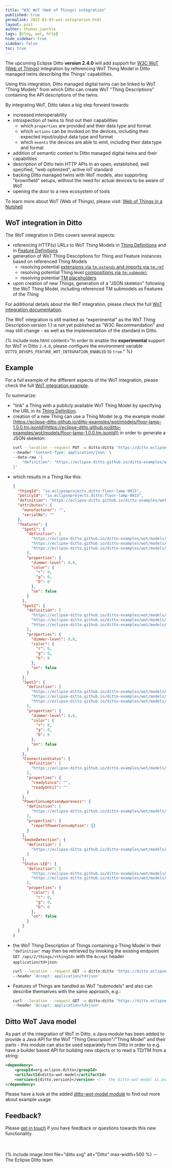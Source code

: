 ```yaml
---
title: "W3C WoT (Web of Things) integration"
published: true
permalink: 2022-03-03-wot-integration.html
layout: post
author: thomas_jaeckle
tags: [blog, wot, http]
hide_sidebar: true
sidebar: false
toc: true
---
```


The upcoming Eclipse Ditto **version 2.4.0** will add support for [W3C WoT (Web of Things)](https://www.w3.org/WoT/) 
integration by referencing WoT Thing Model in Ditto managed twins describing the Things' capabilities.

Using this integration, Ditto managed digital twins can be linked to WoT "Thing Models" from which Ditto can create 
WoT "Thing Descriptions" containing the API descriptions of the twins.

By integrating WoT, Ditto takes a big step forward towards:
* increased interoperability
* introspection of twins to find out their capabilities 
    * which `properties` are provided and their data type and format
    * which `actions` can be invoked on the devices, including their expected input/output data type and format 
    * which `events` the devices are able to emit, including their data type and format
* addition of semantic context to Ditto managed digital twins and their capabilities
* description of Ditto twin HTTP APIs in an open, established, well specified, "web optimized", active IoT standard
* backing Ditto managed twins with WoT models, also supporting "brownfield" setups, without the need for actual devices to be aware of WoT
* opening the door to a new ecosystem of tools

To learn more about WoT (Web of Things), please visit: [Web of Things in a Nutshell](https://www.w3.org/WoT/documentation/)


## WoT integration in Ditto

The WoT integration in Ditto covers several aspects:
* referencing HTTP(s) URLs to WoT Thing Models in [Thing Definitions](basic-thing.html#definition) and in [Feature Definitions](basic-feature.html#feature-definition)
* generation of WoT Thing Descriptions for Thing and Feature instances based on referenced Thing Models
    * resolving potential [extensions via `tm:extends` and imports via `tm:ref`](https://www.w3.org/TR/2022/WD-wot-thing-description11-20220311/#thing-model-extension-import)
    * resolving potential Thing level [compositions via `tm:submodel`](https://www.w3.org/TR/2022/WD-wot-thing-description11-20220311/#thing-model-composition)
    * resolving potential [TM placeholders](https://www.w3.org/TR/2022/WD-wot-thing-description11-20220311/#thing-model-td-placeholder)
* upon creation of new Things, generation of a "JSON skeleton" following the WoT Thing Model, including referenced 
  TM submodels as Features of the Thing

For additional details about the WoT integration, please check the full 
[WoT integration documentation](basic-wot-integration.html).

The WoT integration is still marked as "experimental" as the WoT Thing Description version 1.1 is not yet published as
"W3C Recommendation" and may still change - as well as the implementation of the standard in Ditto.

{% include note.html content="In order to enable the **experimental** support for WoT in Ditto `2.4.0`, please
      configure the environment variable `DITTO_DEVOPS_FEATURE_WOT_INTEGRATION_ENABLED` to `true`." %}

## Example 

For a full example of the different aspects of the WoT integration, please check the full 
[WoT integration example](basic-wot-integration-example.html).

To summarize:
* "link" a Thing with a publicly available WoT Thing Model by specifying the URL in its [Thing Definition](basic-thing.html#definition).
* creation of a new Thing can use a Thing Model (e.g. the example model [https://eclipse-ditto.github.io/ditto-examples/wot/models/floor-lamp-1.0.0.tm.jsonld](https://eclipse-ditto.github.io/ditto-examples/wot/models/floor-lamp-1.0.0.tm.jsonld)) in order to generate a JSON skeleton:
    ```bash
    curl --location --request PUT -u ditto:ditto 'https://ditto.eclipseprojects.io/api/2/things/io.eclipseprojects.ditto:floor-lamp-0815' \
    --header 'Content-Type: application/json' \
    --data-raw '{
        "definition": "https://eclipse-ditto.github.io/ditto-examples/wot/models/floor-lamp-1.0.0.tm.jsonld"
    }'
    ```
* which results in a Thing like this:
  ```json
  {
    "thingId": "io.eclipseprojects.ditto:floor-lamp-0815",
    "policyId": "io.eclipseprojects.ditto:floor-lamp-0815",
    "definition": "https://eclipse-ditto.github.io/ditto-examples/wot/models/floor-lamp-1.0.0.tm.jsonld",
    "attributes": {
      "manufacturer": "",
      "serialNo": ""
    },
    "features": {
      "Spot1": {
        "definition": [
          "https://eclipse-ditto.github.io/ditto-examples/wot/models/dimmable-colored-lamp-1.0.0.tm.jsonld",
          "https://eclipse-ditto.github.io/ditto-examples/wot/models/colored-lamp-1.0.0.tm.jsonld",
          "https://eclipse-ditto.github.io/ditto-examples/wot/models/switchable-1.0.0.tm.jsonld"
        ],
        "properties": {
          "dimmer-level": 0.0,
          "color": {
            "r": 0,
            "g": 0,
            "b": 0
          },
          "on": false
        }
      },
      "Spot2": {
        "definition": [
          "https://eclipse-ditto.github.io/ditto-examples/wot/models/dimmable-colored-lamp-1.0.0.tm.jsonld",
          "https://eclipse-ditto.github.io/ditto-examples/wot/models/colored-lamp-1.0.0.tm.jsonld",
          "https://eclipse-ditto.github.io/ditto-examples/wot/models/switchable-1.0.0.tm.jsonld"
        ],
        "properties": {
          "dimmer-level": 0.0,
          "color": {
            "r": 0,
            "g": 0,
            "b": 0
          },
          "on": false
        }
      },
      "Spot3": {
        "definition": [
          "https://eclipse-ditto.github.io/ditto-examples/wot/models/dimmable-colored-lamp-1.0.0.tm.jsonld",
          "https://eclipse-ditto.github.io/ditto-examples/wot/models/colored-lamp-1.0.0.tm.jsonld",
          "https://eclipse-ditto.github.io/ditto-examples/wot/models/switchable-1.0.0.tm.jsonld"
        ],
        "properties": {
          "dimmer-level": 0.0,
          "color": {
            "r": 0,
            "g": 0,
            "b": 0
          },
          "on": false
        }
      },
      "ConnectionStatus": {
        "definition": [
          "https://eclipse-ditto.github.io/ditto-examples/wot/models/connection-status-1.0.0.tm.jsonld"
        ],
        "properties": {
          "readySince": "",
          "readyUntil": ""
        }
      },
      "PowerConsumptionAwareness": {
        "definition": [
          "https://eclipse-ditto.github.io/ditto-examples/wot/models/power-consumption-aware-1.0.0.tm.jsonld"
        ],
        "properties": {
          "reportPowerConsumption": {}
        }
      },
      "SmokeDetection": {
        "definition": [
          "https://eclipse-ditto.github.io/ditto-examples/wot/models/smoke-detector-1.0.0.tm.jsonld"
        ]
      },
      "Status-LED": {
        "definition": [
          "https://eclipse-ditto.github.io/ditto-examples/wot/models/colored-lamp-1.0.0.tm.jsonld",
          "https://eclipse-ditto.github.io/ditto-examples/wot/models/switchable-1.0.0.tm.jsonld"
        ],
        "properties": {
          "color": {
            "r": 0,
            "g": 0,
            "b": 0
          },
          "on": false
        }
      }
    }
  }
  ```
* the WoT Thing Description of Things containing a Thing Model in their `"definition"` may then be retrieved by invoking 
  the existing endpoint<br/>
  `GET /api/2/things/<thingId>` with the `Accept` header `application/td+json`:
  ```bash
  curl --location --request GET -u ditto:ditto 'https://ditto.eclipseprojects.io/api/2/things/io.eclipseprojects.ditto:floor-lamp-0815' \
  --header 'Accept: application/td+json'
  ```
* Features of Things are handled as WoT "submodels" and also can describe themselves with the same approach, e.g.: 
  ```bash
  curl --location --request GET -u ditto:ditto 'https://ditto.eclipseprojects.io/api/2/things/io.eclipseprojects.ditto:floor-lamp-0815/features/Spot1' \
  --header 'Accept: application/td+json'
  ```


## Ditto WoT Java model

As part of the integration of WoT in Ditto, a Java module has been added to provide a Java API for the WoT 
"Thing Description"/"Thing Model" and their parts - this module can also be used separately from Ditto in order to
e.g. have a builder based API for building new objects or to read a TD/TM from a string:

```xml
<dependency>
    <groupId>org.eclipse.ditto</groupId>
    <artifactId>ditto-wot-model</artifactId>
    <version>${ditto.version}</version> <!-- the ditto-wot-model is available since "ditto.version" 2.4.0 -->
</dependency>
```

Please have a look at the added [ditto-wot-model module](https://github.com/eclipse/ditto/tree/master/wot/model) to find
out more about example usage.


## Feedback?

Please [get in touch](feedback.html) if you have feedback or questions towards this new functionality.

<br/>
<br/>
{% include image.html file="ditto.svg" alt="Ditto" max-width=500 %}
--<br/> 
The Eclipse Ditto team
